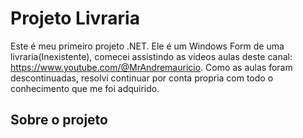 
# Projeto Livraria
Este é meu primeiro projeto .NET. Ele é um Windows Form de uma livraria(Inexistente), comecei assistindo as videos aulas deste canal: https://www.youtube.com/@MrAndremauricio. Como as aulas foram descontinuadas, resolvi continuar por conta propria com todo o conhecimento que me foi adquirido.

## Sobre o projeto


